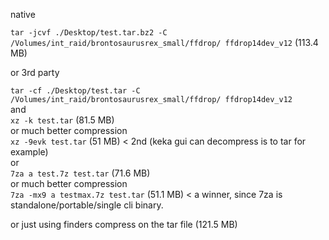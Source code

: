 native

`tar -jcvf ./Desktop/test.tar.bz2 -C /Volumes/int_raid/brontosaurusrex_small/ffdrop/ ffdrop14dev_v12` (113.4 MB)

or 3rd party

`tar -cf ./Desktop/test.tar -C /Volumes/int_raid/brontosaurusrex_small/ffdrop/ ffdrop14dev_v12`  
and  
`xz -k test.tar` (81.5 MB)  
or much better compression  
`xz -9evk test.tar` (51 MB) < 2nd (keka gui can decompress is to tar for example)  
or  
`7za a test.7z test.tar` (71.6 MB)  
or much better compression  
`7za -mx9 a testmax.7z test.tar` (51.1 MB) < a winner, since 7za is standalone/portable/single cli binary.

or just using finders compress on the tar file (121.5 MB)